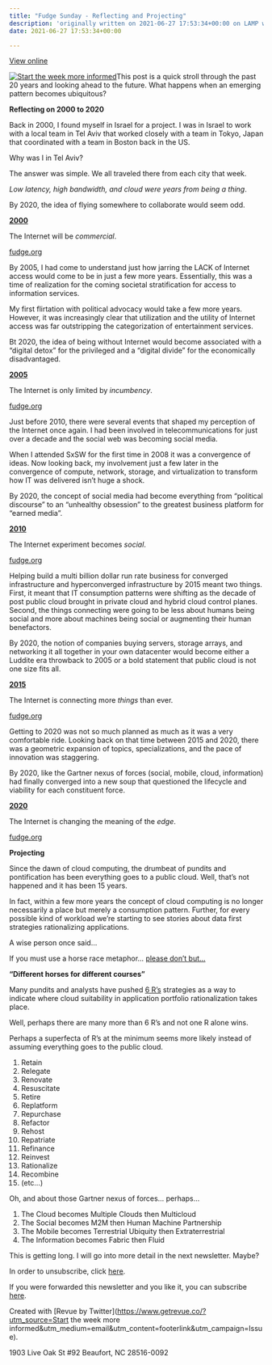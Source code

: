 ```yaml
---
title: "Fudge Sunday - Reflecting and Projecting"
description: 'originally written on 2021-06-27 17:53:34+00:00 on LAMP with vi, WordPress, Jekyll, Gatsby Cloud, Netlify, Revue, Substack, or Buttondown'
date: 2021-06-27 17:53:34+00:00

---
```


[View online](https://sunday.fudge.org/issues/fudge-sunday-reflecting-and-projecting-664131?utm_campaign=Issue&utm_content=view_in_browser&utm_medium=email&utm_source=Start+the+week+more+informed)

[![Start the week more informed](https://bucketeer-e05bbc84-baa3-437e-9518-adb32be77984.s3.amazonaws.com/public/images/7ce9c3a6-82f8-43e2-a7ef-446083ed398b_1200x115.png "Start the week more informed")](https://substackcdn.com/image/fetch/f_auto,q_auto:good,fl_progressive:steep/https%3A%2F%2Fbucketeer-e05bbc84-baa3-437e-9518-adb32be77984.s3.amazonaws.com%2Fpublic%2Fimages%2F7ce9c3a6-82f8-43e2-a7ef-446083ed398b_1200x115.png)This post is a quick stroll through the past 20 years and looking ahead to the future. What happens when an emerging pattern becomes ubiquitous?

 **Reflecting on 2000 to 2020**

Back in 2000, I found myself in Israel for a project. I was in Israel to work with a local team in Tel Aviv that worked closely with a team in Tokyo, Japan that coordinated with a team in Boston back in the US.

Why was I in Tel Aviv?

The answer was simple. We all traveled there from each city that week.

*Low latency, high bandwidth, and cloud were years from being a thing*.

By 2020, the idea of flying somewhere to collaborate would seem odd.

**[2000](https://fudge.org/tel-aviv-traceroute?utm_campaign=Start%20the%20week%20more%20informed&utm_medium=email&utm_source=Revue%20newsletter)**

The Internet will be *commercial*.

[fudge.org](https://fudge.org/tel-aviv-traceroute?utm_campaign=Start%20the%20week%20more%20informed&utm_medium=email&utm_source=Revue%20newsletter)

By 2005, I had come to understand just how jarring the LACK of Internet access would come to be in just a few more years. Essentially, this was a time of realization for the coming societal stratification for access to information services.

My first flirtation with political advocacy would take a few more years. However, it was increasingly clear that utilization and the utility of Internet access was far outstripping the categorization of entertainment services.

Bt 2020, the idea of being without Internet would become associated with a “digital detox” for the privileged and a “digital divide” for the economically disadvantaged.

**[2005](https://fudge.org/internet-access?utm_campaign=Start%20the%20week%20more%20informed&utm_medium=email&utm_source=Revue%20newsletter)**

The Internet is only limited by *incumbency*.

[fudge.org](https://fudge.org/internet-access?utm_campaign=Start%20the%20week%20more%20informed&utm_medium=email&utm_source=Revue%20newsletter)

Just before 2010, there were several events that shaped my perception of the Internet once again. I had been involved in telecommunications for just over a decade and the social web was becoming social media.

When I attended SxSW for the first time in 2008 it was a convergence of ideas. Now looking back, my involvement just a few later in the convergence of compute, network, storage, and virtualization to transform how IT was delivered isn’t huge a shock.

By 2020, the concept of social media had become everything from “political discourse” to an “unhealthy obsession” to the greatest business platform for “earned media”.

**[2010](https://fudge.org/social-telecom?utm_campaign=Start%20the%20week%20more%20informed&utm_medium=email&utm_source=Revue%20newsletter)**

The Internet experiment becomes *social*.

[fudge.org](https://fudge.org/social-telecom?utm_campaign=Start%20the%20week%20more%20informed&utm_medium=email&utm_source=Revue%20newsletter)

Helping build a multi billion dollar run rate business for converged infrastructure and hyperconverged infrastructure by 2015 meant two things. First, it meant that IT consumption patterns were shifting as the decade of post public cloud brought in private cloud and hybrid cloud control planes. Second, the things connecting were going to be less about humans being social and more about machines being social or augmenting their human benefactors.

By 2020, the notion of companies buying servers, storage arrays, and networking it all together in your own datacenter would become either a Luddite era throwback to 2005 or a bold statement that public cloud is not one size fits all.

**[2015](https://fudge.org/my-fifth-year-at-vce?utm_campaign=Start%20the%20week%20more%20informed&utm_medium=email&utm_source=Revue%20newsletter)**

The Internet is connecting more *things* than ever.

[fudge.org](https://fudge.org/my-fifth-year-at-vce?utm_campaign=Start%20the%20week%20more%20informed&utm_medium=email&utm_source=Revue%20newsletter)

Getting to 2020 was not so much planned as much as it was a very comfortable ride. Looking back on that time between 2015 and 2020, there was a geometric expansion of topics, specializations, and the pace of innovation was staggering.

By 2020, like the Gartner nexus of forces (social, mobile, cloud, information) had finally converged into a new soup that questioned the lifecycle and viability for each constituent force.

**[2020](https://fudge.org/my-tenth-year-at-dell-technologies?utm_campaign=Start%20the%20week%20more%20informed&utm_medium=email&utm_source=Revue%20newsletter)**

The Internet is changing the meaning of the *edge*.

[fudge.org](https://fudge.org/my-tenth-year-at-dell-technologies?utm_campaign=Start%20the%20week%20more%20informed&utm_medium=email&utm_source=Revue%20newsletter)

 **Projecting**

Since the dawn of cloud computing, the drumbeat of pundits and pontification has been everything goes to a public cloud. Well, that’s not happened and it has been 15 years.

In fact, within a few more years the concept of cloud computing is no longer necessarily a place but merely a consumption pattern. Further, for every possible kind of workload we’re starting to see stories about data first strategies rationalizing applications.

A wise person once said…

If you must use a horse race metaphor… [please don’t but…](https://fudge.org/tech-journalism?utm_campaign=Start%20the%20week%20more%20informed&utm_medium=email&utm_source=Revue%20newsletter)

**“Different horses for different courses”**

Many pundits and analysts have pushed [6 R’s](https://docs.aws.amazon.com/whitepapers/latest/aws-migration-whitepaper/the-6-rs-6-application-migration-strategies.html?utm_campaign=Start%20the%20week%20more%20informed&utm_medium=email&utm_source=Revue%20newsletter) strategies as a way to indicate where cloud suitability in application portfolio rationalization takes place.

Well, perhaps there are many more than 6 R’s and not one R alone wins.

Perhaps a superfecta of R’s at the minimum seems more likely instead of assuming everything goes to the public cloud.

1. Retain
2. Relegate
3. Renovate
4. Resuscitate
5. Retire
6. Replatform
7. Repurchase
8. Refactor
9. Rehost
10. Repatriate
11. Refinance
12. Reinvest
13. Rationalize
14. Recombine
15. (etc…)

Oh, and about those Gartner nexus of forces… perhaps…

1. The Cloud becomes Multiple Clouds then Multicloud
2. The Social becomes M2M then Human Machine Partnership
3. The Mobile becomes Terrestrial Ubiquity then Extraterrestrial
4. The Information becomes Fabric then Fluid

This is getting long. I will go into more detail in the next newsletter. Maybe?

In order to unsubscribe, click [here](#).

If you were forwarded this newsletter and you like it, you can subscribe [here](https://sunday.fudge.org/?utm_campaign=Issue&utm_content=forwarded&utm_medium=email&utm_source=Start+the+week+more+informed).

Created with [Revue by Twitter](https://www.getrevue.co/?utm_source=Start the week more informed&utm_medium=email&utm_content=footerlink&utm_campaign=Issue).

1903 Live Oak St #92 Beaufort, NC 28516-0092

